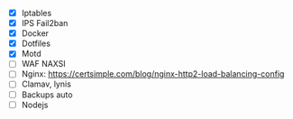 - [x] Iptables
- [x] IPS Fail2ban
- [x] Docker
- [x] Dotfiles
- [x] Motd
- [ ] WAF NAXSI
- [ ] Nginx: https://certsimple.com/blog/nginx-http2-load-balancing-config
- [ ] Clamav, lynis
- [ ] Backups auto
- [ ] Nodejs
